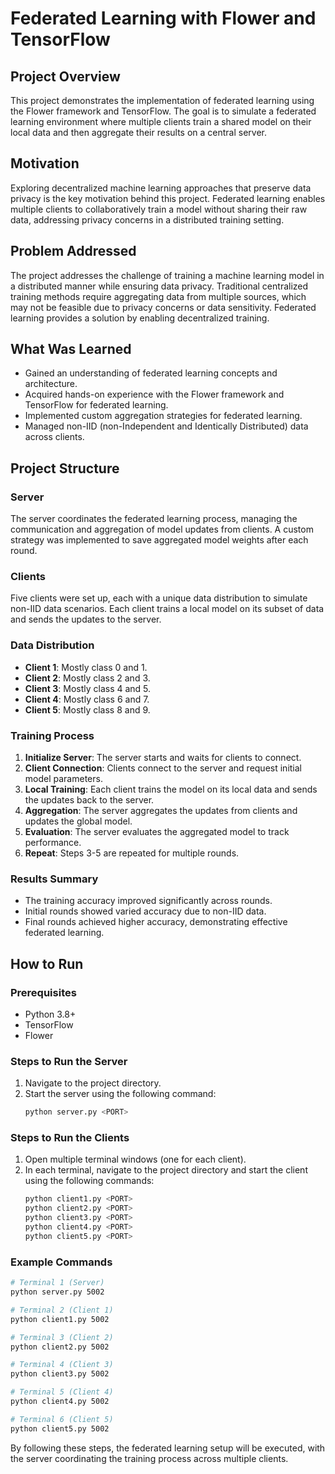 # Federated Learning with Flower and TensorFlow

## Project Overview

This project demonstrates the implementation of federated learning using the Flower framework and TensorFlow. The goal is to simulate a federated learning environment where multiple clients train a shared model on their local data and then aggregate their results on a central server.

## Motivation

Exploring decentralized machine learning approaches that preserve data privacy is the key motivation behind this project. Federated learning enables multiple clients to collaboratively train a model without sharing their raw data, addressing privacy concerns in a distributed training setting.

## Problem Addressed

The project addresses the challenge of training a machine learning model in a distributed manner while ensuring data privacy. Traditional centralized training methods require aggregating data from multiple sources, which may not be feasible due to privacy concerns or data sensitivity. Federated learning provides a solution by enabling decentralized training.

## What Was Learned

- Gained an understanding of federated learning concepts and architecture.
- Acquired hands-on experience with the Flower framework and TensorFlow for federated learning.
- Implemented custom aggregation strategies for federated learning.
- Managed non-IID (non-Independent and Identically Distributed) data across clients.

## Project Structure

### Server

The server coordinates the federated learning process, managing the communication and aggregation of model updates from clients. A custom strategy was implemented to save aggregated model weights after each round.

### Clients

Five clients were set up, each with a unique data distribution to simulate non-IID data scenarios. Each client trains a local model on its subset of data and sends the updates to the server.

### Data Distribution

- **Client 1**: Mostly class 0 and 1.
- **Client 2**: Mostly class 2 and 3.
- **Client 3**: Mostly class 4 and 5.
- **Client 4**: Mostly class 6 and 7.
- **Client 5**: Mostly class 8 and 9.

### Training Process

1. **Initialize Server**: The server starts and waits for clients to connect.
2. **Client Connection**: Clients connect to the server and request initial model parameters.
3. **Local Training**: Each client trains the model on its local data and sends the updates back to the server.
4. **Aggregation**: The server aggregates the updates from clients and updates the global model.
5. **Evaluation**: The server evaluates the aggregated model to track performance.
6. **Repeat**: Steps 3-5 are repeated for multiple rounds.

### Results Summary

- The training accuracy improved significantly across rounds.
- Initial rounds showed varied accuracy due to non-IID data.
- Final rounds achieved higher accuracy, demonstrating effective federated learning.

## How to Run

### Prerequisites

- Python 3.8+
- TensorFlow
- Flower

### Steps to Run the Server

1. Navigate to the project directory.
2. Start the server using the following command:
   ```sh
   python server.py <PORT>
   ```

### Steps to Run the Clients

1. Open multiple terminal windows (one for each client).
2. In each terminal, navigate to the project directory and start the client using the following commands:
   ```sh
   python client1.py <PORT>
   python client2.py <PORT>
   python client3.py <PORT>
   python client4.py <PORT>
   python client5.py <PORT>
   ```

### Example Commands

```sh
# Terminal 1 (Server)
python server.py 5002

# Terminal 2 (Client 1)
python client1.py 5002

# Terminal 3 (Client 2)
python client2.py 5002

# Terminal 4 (Client 3)
python client3.py 5002

# Terminal 5 (Client 4)
python client4.py 5002

# Terminal 6 (Client 5)
python client5.py 5002
```

By following these steps, the federated learning setup will be executed, with the server coordinating the training process across multiple clients.
